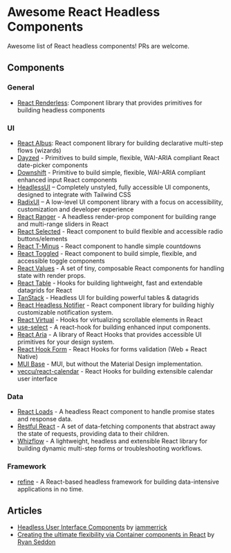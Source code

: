 # Awesome React Headless Components

Awesome list of React headless components! PRs are welcome.

## Components

### General

- [React Renderless](https://github.com/alexkrolick/react-renderless): Component library that provides primitives for building headless components

### UI

- [React Albus](https://github.com/americanexpress/react-albus): React component library for building declarative multi-step flows (wizards)
- [Dayzed](https://github.com/deseretdigital/dayzed) - Primitives to build simple, flexible, WAI-ARIA compliant React date-picker components
- [Downshift](https://github.com/paypal/downshift) - Primitive to build simple, flexible, WAI-ARIA compliant enhanced input React components
- [HeadlessUI](https://github.com/tailwindlabs/headlessui) – Completely unstyled, fully accessible UI components, designed to integrate with Tailwind CSS
- [RadixUI](https://github.com/radix-ui/primitives) – A low-level UI component library with a focus on accessibility, customization and developer experience
- [React Ranger](https://github.com/react-tools/react-ranger) - A headless render-prop component for building range and multi-range sliders in React
- [React Selected](https://github.com/jxom/react-selected) - React component to build flexible and accessible radio buttons/elements
- [React T-Minus](https://github.com/jxom/react-t-minus) - React component to handle simple countdowns
- [React Toggled](https://github.com/kentcdodds/react-toggled) - React component to build simple, flexible, and accessible toggle components
- [React Values](https://github.com/ianstormtaylor/react-values) - A set of tiny, composable React components for handling state with render props.
- [React Table](https://github.com/tannerlinsley/react-table) - Hooks for building lightweight, fast and extendable datagrids for React
- [TanStack](https://tanstack.com/table/v8) - Headless UI for building powerful tables & datagrids
- [React Headless Notifier](https://react-headless-notifier.recodable.io) - React component library for building highly customizable notification system.
- [React Virtual](https://github.com/tannerlinsley/react-virtual) - Hooks for virtualizing scrollable elements in React
- [use-select](https://github.com/tannerlinsley/use-select) - A react-hook for building enhanced input components.
- [React Aria](https://react-spectrum.adobe.com/react-aria/index.html) - A library of React Hooks that provides accessible UI primitives for your design system.
- [React Hook Form](https://github.com/react-hook-form/react-hook-form) - React Hooks for forms validation (Web + React Native)
- [MUI Base](https://github.com/mui/material-ui/tree/master/packages/mui-base) - MUI, but without the Material Design implementation.
- [veccu/react-calendar](https://github.com/veccu/react-calendar) - React Hooks for building extensible calendar user interface

### Data

- [React Loads](https://github.com/jxom/react-loads) - A headless React component to handle promise states and response data.
- [Restful React](https://github.com/contiamo/restful-react) - A set of data-fetching components that abstract away the state of requests, providing data to their children.
- [Whizflow](https://github.com/itamarbareket/whizflow) - A lightweight, headless and extensible React library for building dynamic multi-step forms or troubleshooting workflows.


### Framework

- [refine](https://github.com/pankod/refine) - A React-based headless framework for building data-intensive applications in no time.

## Articles

- [Headless User Interface Components](https://medium.com/merrickchristensen/headless-user-interface-components-565b0c0f2e18) by [iammerrick](https://github.com/iammerrick)
- [Creating the ultimate flexibility via Container components in React](https://medium.com/zendesk-engineering/creating-the-ultimate-flexibility-via-container-components-in-react-e4b8eca5338c) by [Ryan Seddon](https://github.com/ryanseddon)
